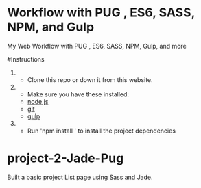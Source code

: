 # Workflow with PUG , ES6, SASS, NPM, and Gulp
My Web Workflow with PUG , ES6, SASS, NPM, Gulp, and more

#Instructions
1. - Clone this repo or down it from this website.
2. - Make sure you have these installed:
    - [node.js](http://nodejs.org/)
    - [git](http://git-scm.com/)
    - [gulp](http://gulpjs.com/)

3. - Run 'npm install ' to install the project dependencies    
# project-2-Jade-Pug

Built a basic project List page using Sass and Jade.

